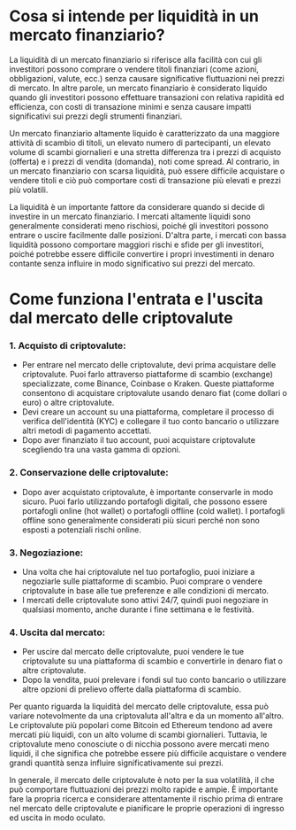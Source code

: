 # Cosa si intende per liquidità in un mercato finanziario?

La liquidità di un mercato finanziario si riferisce alla facilità con cui gli investitori possono comprare o vendere titoli finanziari (come azioni, obbligazioni, valute, ecc.) senza causare significative fluttuazioni nei prezzi di mercato. In altre parole, un mercato finanziario è considerato liquido quando gli investitori possono effettuare transazioni con relativa rapidità ed efficienza, con costi di transazione minimi e senza causare impatti significativi sui prezzi degli strumenti finanziari.

Un mercato finanziario altamente liquido è caratterizzato da una maggiore attività di scambio di titoli, un elevato numero di partecipanti, un elevato volume di scambi giornalieri e una stretta differenza tra i prezzi di acquisto (offerta) e i prezzi di vendita (domanda), noti come spread. Al contrario, in un mercato finanziario con scarsa liquidità, può essere difficile acquistare o vendere titoli e ciò può comportare costi di transazione più elevati e prezzi più volatili.

La liquidità è un importante fattore da considerare quando si decide di investire in un mercato finanziario. I mercati altamente liquidi sono generalmente considerati meno rischiosi, poiché gli investitori possono entrare o uscire facilmente dalle posizioni. D'altra parte, i mercati con bassa liquidità possono comportare maggiori rischi e sfide per gli investitori, poiché potrebbe essere difficile convertire i propri investimenti in denaro contante senza influire in modo significativo sui prezzi del mercato.

# Come funziona l'entrata e l'uscita dal mercato delle criptovalute

### 1. Acquisto di criptovalute:
   - Per entrare nel mercato delle criptovalute, devi prima acquistare delle criptovalute. Puoi farlo attraverso piattaforme di scambio (exchange) specializzate, come Binance, Coinbase o Kraken. Queste piattaforme consentono di acquistare criptovalute usando denaro fiat (come dollari o euro) o altre criptovalute.
   - Devi creare un account su una piattaforma, completare il processo di verifica dell'identità (KYC) e collegare il tuo conto bancario o utilizzare altri metodi di pagamento accettati.
   - Dopo aver finanziato il tuo account, puoi acquistare criptovalute scegliendo tra una vasta gamma di opzioni.

### 2. Conservazione delle criptovalute:
   - Dopo aver acquistato criptovalute, è importante conservarle in modo sicuro. Puoi farlo utilizzando portafogli digitali, che possono essere portafogli online (hot wallet) o portafogli offline (cold wallet). I portafogli offline sono generalmente considerati più sicuri perché non sono esposti a potenziali rischi online.

### 3. Negoziazione:
   - Una volta che hai criptovalute nel tuo portafoglio, puoi iniziare a negoziarle sulle piattaforme di scambio. Puoi comprare o vendere criptovalute in base alle tue preferenze e alle condizioni di mercato.
   - I mercati delle criptovalute sono attivi 24/7, quindi puoi negoziare in qualsiasi momento, anche durante i fine settimana e le festività.

### 4. Uscita dal mercato:
   - Per uscire dal mercato delle criptovalute, puoi vendere le tue criptovalute su una piattaforma di scambio e convertirle in denaro fiat o altre criptovalute.
   - Dopo la vendita, puoi prelevare i fondi sul tuo conto bancario o utilizzare altre opzioni di prelievo offerte dalla piattaforma di scambio.

Per quanto riguarda la liquidità del mercato delle criptovalute, essa può variare notevolmente da una criptovaluta all'altra e da un momento all'altro. Le criptovalute più popolari come Bitcoin ed Ethereum tendono ad avere mercati più liquidi, con un alto volume di scambi giornalieri. Tuttavia, le criptovalute meno conosciute o di nicchia possono avere mercati meno liquidi, il che significa che potrebbe essere più difficile acquistare o vendere grandi quantità senza influire significativamente sui prezzi.

In generale, il mercato delle criptovalute è noto per la sua volatilità, il che può comportare fluttuazioni dei prezzi molto rapide e ampie. È importante fare la propria ricerca e considerare attentamente il rischio prima di entrare nel mercato delle criptovalute e pianificare le proprie operazioni di ingresso ed uscita in modo oculato.

